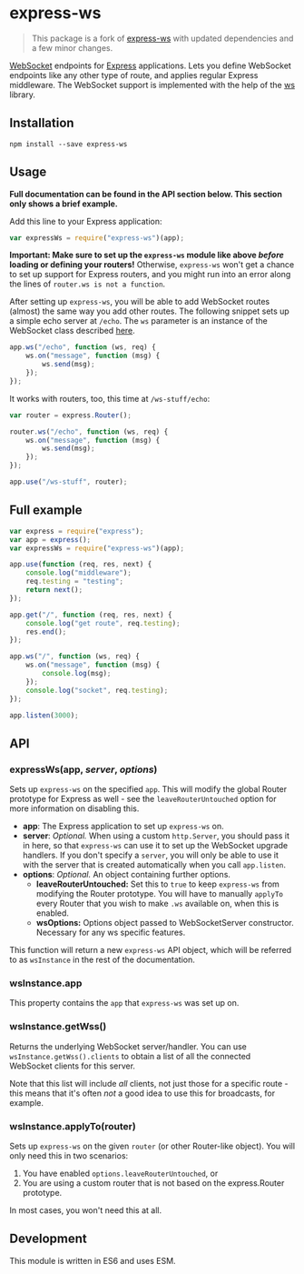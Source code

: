 # express-ws

> This package is a fork of [express-ws](https://github.com/HenningM/express-ws) with updated dependencies and a few minor changes.

[WebSocket](https://developer.mozilla.org/en-US/docs/Web/API/WebSockets_API) endpoints for [Express](http://expressjs.com/) applications. Lets you define WebSocket endpoints like any other type of route, and applies regular Express middleware. The WebSocket support is implemented with the help of the [ws](https://github.com/websockets/ws) library.

## Installation

`npm install --save express-ws`

## Usage

**Full documentation can be found in the API section below. This section only shows a brief example.**

Add this line to your Express application:

```javascript
var expressWs = require("express-ws")(app);
```

**Important: Make sure to set up the `express-ws` module like above _before_ loading or defining your routers!** Otherwise, `express-ws` won't get a chance to set up support for Express routers, and you might run into an error along the lines of `router.ws is not a function`.

After setting up `express-ws`, you will be able to add WebSocket routes (almost) the same way you add other routes. The following snippet sets up a simple echo server at `/echo`. The `ws` parameter is an instance of the WebSocket class described [here](https://github.com/websockets/ws/blob/master/doc/ws.md#class-websocket).

```javascript
app.ws("/echo", function (ws, req) {
    ws.on("message", function (msg) {
        ws.send(msg);
    });
});
```

It works with routers, too, this time at `/ws-stuff/echo`:

```javascript
var router = express.Router();

router.ws("/echo", function (ws, req) {
    ws.on("message", function (msg) {
        ws.send(msg);
    });
});

app.use("/ws-stuff", router);
```

## Full example

```javascript
var express = require("express");
var app = express();
var expressWs = require("express-ws")(app);

app.use(function (req, res, next) {
    console.log("middleware");
    req.testing = "testing";
    return next();
});

app.get("/", function (req, res, next) {
    console.log("get route", req.testing);
    res.end();
});

app.ws("/", function (ws, req) {
    ws.on("message", function (msg) {
        console.log(msg);
    });
    console.log("socket", req.testing);
});

app.listen(3000);
```

## API

### expressWs(app, _server_, _options_)

Sets up `express-ws` on the specified `app`. This will modify the global Router prototype for Express as well - see the `leaveRouterUntouched` option for more information on disabling this.

-   **app**: The Express application to set up `express-ws` on.
-   **server**: _Optional._ When using a custom `http.Server`, you should pass it in here, so that `express-ws` can use it to set up the WebSocket upgrade handlers. If you don't specify a `server`, you will only be able to use it with the server that is created automatically when you call `app.listen`.
-   **options**: _Optional._ An object containing further options.
    -   **leaveRouterUntouched:** Set this to `true` to keep `express-ws` from modifying the Router prototype. You will have to manually `applyTo` every Router that you wish to make `.ws` available on, when this is enabled.
    -   **wsOptions:** Options object passed to WebSocketServer constructor. Necessary for any ws specific features.

This function will return a new `express-ws` API object, which will be referred to as `wsInstance` in the rest of the documentation.

### wsInstance.app

This property contains the `app` that `express-ws` was set up on.

### wsInstance.getWss()

Returns the underlying WebSocket server/handler. You can use `wsInstance.getWss().clients` to obtain a list of all the connected WebSocket clients for this server.

Note that this list will include _all_ clients, not just those for a specific route - this means that it's often _not_ a good idea to use this for broadcasts, for example.

### wsInstance.applyTo(router)

Sets up `express-ws` on the given `router` (or other Router-like object). You will only need this in two scenarios:

1. You have enabled `options.leaveRouterUntouched`, or
2. You are using a custom router that is not based on the express.Router prototype.

In most cases, you won't need this at all.

## Development

This module is written in ES6 and uses ESM.
